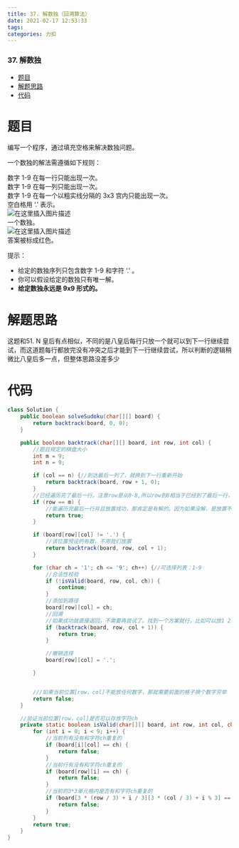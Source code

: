 ```yaml
---
title: 37. 解数独（回溯算法）
date: 2021-02-17 12:53:33
tags: 
categories: 力扣
---
```


<!--more-->

### 37\. 解数独

- [题目](#_2)
- [解题思路](#_23)
- [代码](#_26)

# 题目

编写一个程序，通过填充空格来解决数独问题。

一个数独的解法需遵循如下规则：

数字 1-9 在每一行只能出现一次。  
数字 1-9 在每一列只能出现一次。  
数字 1-9 在每一个以粗实线分隔的 3x3 宫内只能出现一次。  
空白格用 ‘.’ 表示。  
![在这里插入图片描述](https://img-blog.csdnimg.cn/20210217124811821.png?x-oss-process=image/watermark,type_ZmFuZ3poZW5naGVpdGk,shadow_10,text_aHR0cHM6Ly9ibG9nLmNzZG4ubmV0L3FxXzIxMDQwNTU5,size_16,color_FFFFFF,t_70)  
一个数独。  
![在这里插入图片描述](https://img-blog.csdnimg.cn/20210217124833683.png?x-oss-process=image/watermark,type_ZmFuZ3poZW5naGVpdGk,shadow_10,text_aHR0cHM6Ly9ibG9nLmNzZG4ubmV0L3FxXzIxMDQwNTU5,size_16,color_FFFFFF,t_70)  
答案被标成红色。

提示：

- 给定的数独序列只包含数字 1-9 和字符 ‘.’ 。
- 你可以假设给定的数独只有唯一解。
- **给定数独永远是 9x9 形式的。**

# 解题思路

这题和51. N 皇后有点相似，不同的是八皇后每行只放一个就可以到下一行继续尝试，而这道题每行都放完没有冲突之后才能到下一行继续尝试，所以判断的逻辑稍微比八皇后多一点，但整体思路没差多少

# 代码

```java
class Solution {
    public boolean solveSudoku(char[][] board) {
        return backtrack(board, 0, 0);
    }

    public boolean backtrack(char[][] board, int row, int col) {
        //题目规定的棋盘大小
        int m = 9;
        int n = 9;

        if (col == n) {//到达最后一列了，就换到下一行重新开始
            return backtrack(board, row + 1, 0);
        }
        //已经遍历完了最后一行。注意row是从0-8,所以row到8相当于已经到了最后一行，这里row=9，相当于已经遍历完了最后一行的所有列
        if (row == m) {
            //能遍历完最后一行并且放置成功，那肯定是有解的。因为如果没解，是放置不完最后一行的
            return true;
        }

        if (board[row][col] != '.') {
            //该位置预设的有数，不用我们放置
            return backtrack(board, row, col + 1);
        }

        for (char ch = '1'; ch <= '9'; ch++) {//可选择列表：1-9
            //合法性校验
            if (!isValid(board, row, col, ch)) {
                continue;
            }
            //添加到路径
            board[row][col] = ch;
            //回溯
            //如果成功就直接返回，不需要再尝试了。找到一个方案就行，比如可以放1 2，我只要放1成功就立即返回，不要再去尝试2
            if (backtrack(board, row, col + 1)) {
                return true;
            }

            //撤销选择
            board[row][col] = '.';

        }


        ///如果当前位置[row，col]不能放任何数字，那就需要前面的格子换个数字穷举
        return false;
    }

    //验证当前位置[row，col]是否可以存放字符ch
    private static boolean isValid(char[][] board, int row, int col, char ch) {
        for (int i = 0; i < 9; i++) {
            //当前列有没有和字符ch重复的
            if (board[i][col] == ch) {
                return false;
            }
            //当前行有没有和字符ch重复的
            if (board[row][i] == ch) {
                return false;
            }
            //当前的3*3单元格内是否有和字符ch重复的
            if (board[3 * (row / 3) + i / 3][3 * (col / 3) + i % 3] == ch) {
                return false;
            }
        }
        return true;
    }
}
```